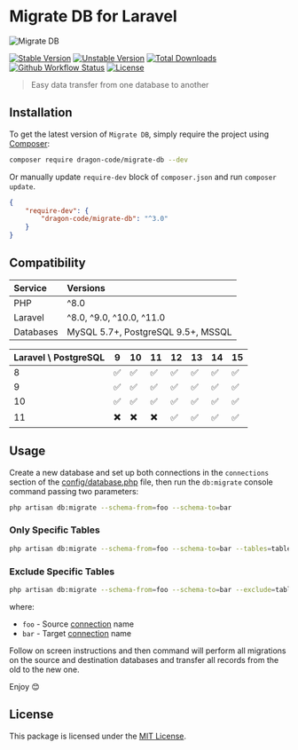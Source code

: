 # Migrate DB for Laravel

<img src="https://preview.dragon-code.pro/the-dragon-code/migrate-db.svg?brand=laravel" alt="Migrate DB"/>

[![Stable Version][badge_stable]][link_packagist]
[![Unstable Version][badge_unstable]][link_packagist]
[![Total Downloads][badge_downloads]][link_packagist]
[![Github Workflow Status][badge_build]][link_build]
[![License][badge_license]][link_license]

> Easy data transfer from one database to another

## Installation

To get the latest version of `Migrate DB`, simply require the project using [Composer](https://getcomposer.org):

```bash
composer require dragon-code/migrate-db --dev
```

Or manually update `require-dev` block of `composer.json` and run `composer update`.

```json
{
    "require-dev": {
        "dragon-code/migrate-db": "^3.0"
    }
}
```

## Compatibility

| Service   | Versions                           |
|:----------|:-----------------------------------|
| PHP       | ^8.0                               |
| Laravel   | ^8.0, ^9.0, ^10.0, ^11.0           |
| Databases | MySQL 5.7+, PostgreSQL 9.5+, MSSQL |

| Laravel \ PostgreSQL | 9  | 10 | 11 | 12 | 13 | 14 | 15 |
|:---------------------|----|----|----|----|----|----|----|
| 8                    | ✅  | ✅  | ✅  | ✅  | ✅  | ✅  | ✅  |
| 9                    | ✅  | ✅  | ✅  | ✅  | ✅  | ✅  | ✅  |
| 10                   | ✅  | ✅  | ✅  | ✅  | ✅  | ✅  | ✅  |
| 11                   | ✖️ | ✖️ | ✖️ | ✅  | ✅  | ✅  | ✅  |


## Usage

Create a new database and set up both connections in the `connections` section of
the [config/database.php](https://github.com/laravel/laravel/blob/master/config/database.php) file, then run the `db:migrate` console command passing two
parameters:

```bash
php artisan db:migrate --schema-from=foo --schema-to=bar
```

### Only Specific Tables

```bash
php artisan db:migrate --schema-from=foo --schema-to=bar --tables=table1 --tables=table2 --tables=table3
```

### Exclude Specific Tables

```bash
php artisan db:migrate --schema-from=foo --schema-to=bar --exclude=table1 --exclude=table2 --exclude=table3
```

where:

* `foo` - Source [connection](https://github.com/laravel/laravel/blob/master/config/database.php) name
* `bar` - Target [connection](https://github.com/laravel/laravel/blob/master/config/database.php) name

Follow on screen instructions and then command will perform all migrations on the source and destination databases and transfer all records from the old to the new one.

Enjoy 😊


## License

This package is licensed under the [MIT License](LICENSE).


[badge_build]:          https://img.shields.io/github/actions/workflow/status/TheDragonCode/migrate-db/laravel-9.yml?style=flat-square

[badge_downloads]:      https://img.shields.io/packagist/dt/dragon-code/migrate-db.svg?style=flat-square

[badge_license]:        https://img.shields.io/packagist/l/dragon-code/migrate-db.svg?style=flat-square

[badge_stable]:         https://img.shields.io/github/v/release/TheDragonCode/migrate-db?label=stable&style=flat-square

[badge_unstable]:       https://img.shields.io/badge/unstable-dev--main-orange?style=flat-square

[link_build]:           https://github.com/TheDragonCode/migrate-db/actions

[link_license]:         LICENSE

[link_packagist]:       https://packagist.org/packages/dragon-code/migrate-db
